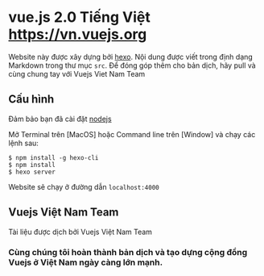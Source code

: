 # vue.js 2.0 Tiếng Việt https://vn.vuejs.org

Website này được xây dựng bởi [hexo](http://hexo.io/). Nội dung được viết trong định dạng Markdown trong thư mục `src`. Để đóng góp thêm cho bản dịch, hãy pull và cùng chung tay với Vuejs Viet Nam Team

## Cấu hình

Đảm bảo bạn đã cài đặt [nodejs](https://nodejs.org/en/)

Mở Terminal trên [MacOS] hoặc Command line trên [Window] và chạy các lệnh sau:

```
$ npm install -g hexo-cli
$ npm install
$ hexo server
```

Website sẽ chạy ở đường dẫn `localhost:4000`

## Vuejs Việt Nam Team

Tài liệu được dịch bởi Vuejs Việt Nam Team

### Cùng chúng tôi hoàn thành bản dịch và tạo dựng cộng đồng Vuejs ở Việt Nam ngày càng lớn mạnh.